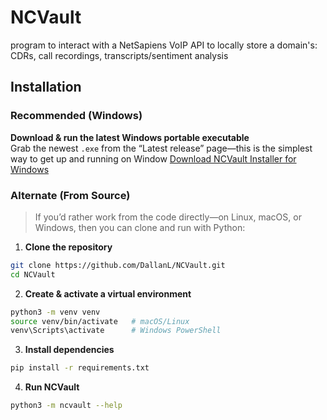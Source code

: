 # NCVault
program to interact with a NetSapiens VoIP API to locally store a domain's: CDRs, call recordings, transcripts/sentiment analysis

## Installation

### Recommended (Windows)

**Download & run the latest Windows portable executable**  
   Grab the newest `.exe` from the “Latest release” page—this is the simplest way to get up and running on Window
   [Download NCVault Installer for Windows](https://github.com/DallanL/NCVault/releases/latest/)


### Alternate (From Source)

> If you’d rather work from the code directly—on Linux, macOS, or Windows, then you can clone and run with Python:

1. **Clone the repository**  
```bash
git clone https://github.com/DallanL/NCVault.git
cd NCVault
```
   
2. **Create & activate a virtual environment**
```bash
python3 -m venv venv
source venv/bin/activate   # macOS/Linux  
venv\Scripts\activate      # Windows PowerShell
```

3. **Install dependencies**   
```bash
pip install -r requirements.txt
```

4. **Run NCVault**
```bash
python3 -m ncvault --help
```
